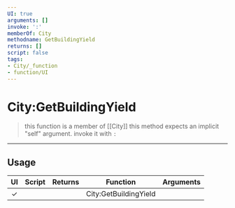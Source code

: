 ```yaml
---
UI: true
arguments: []
invoke: ':'
memberOf: City
methodname: GetBuildingYield
returns: []
script: false
tags:
- City/_function
- function/UI
---
```

# City:GetBuildingYield
> this function is a member of [[City]]
> this method expects an implicit "self" argument. invoke it with `:`
-----
## Usage
|  UI | Script | Returns | Function | Arguments |
|:---:|:------:|-------:|:--------:|:---------|
|✓| ||City:GetBuildingYield||
